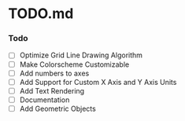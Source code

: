 # TODO.md

### Todo

- [ ] Optimize Grid Line Drawing Algorithm
- [ ] Make Colorscheme Customizable
- [ ] Add numbers to axes
- [ ] Add Support for Custom X Axis and Y Axis Units
- [ ] Add Text Rendering
- [ ] Documentation
- [ ] Add Geometric Objects
